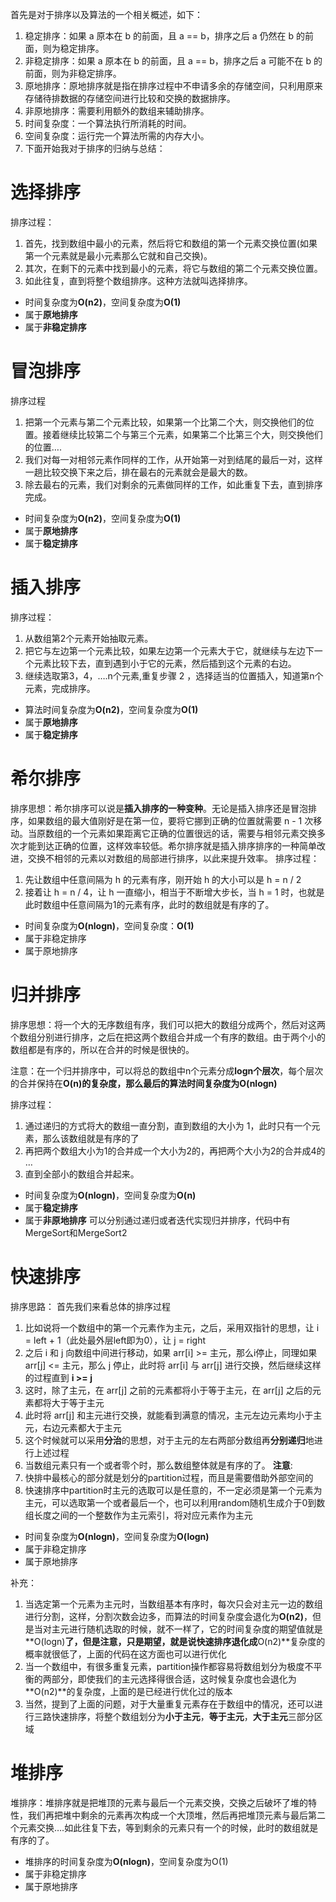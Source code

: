 首先是对于排序以及算法的一个相关概述，如下：
1. 稳定排序：如果 a 原本在 b 的前面，且 a == b，排序之后 a 仍然在 b 的前面，则为稳定排序。
2. 非稳定排序：如果 a 原本在 b 的前面，且 a == b，排序之后 a 可能不在 b 的前面，则为非稳定排序。
3. 原地排序：原地排序就是指在排序过程中不申请多余的存储空间，只利用原来存储待排数据的存储空间进行比较和交换的数据排序。
4. 非原地排序：需要利用额外的数组来辅助排序。
5. 时间复杂度：一个算法执行所消耗的时间。
6. 空间复杂度：运行完一个算法所需的内存大小。
7. 下面开始我对于排序的归纳与总结：
# 选择排序
排序过程：
1. 首先，找到数组中最小的元素，然后将它和数组的第一个元素交换位置(如果第一个元素就是最小元素那么它就和自己交换)。
2. 其次，在剩下的元素中找到最小的元素，将它与数组的第二个元素交换位置。
3. 如此往复，直到将整个数组排序。这种方法就叫选择排序。
- 时间复杂度为**O(n2)**，空间复杂度为**O(1)**
- 属于**原地排序**
- 属于**非稳定排序**
# 冒泡排序
排序过程
1. 把第一个元素与第二个元素比较，如果第一个比第二个大，则交换他们的位置。接着继续比较第二个与第三个元素，如果第二个比第三个大，则交换他们的位置….
2. 我们对每一对相邻元素作同样的工作，从开始第一对到结尾的最后一对，这样一趟比较交换下来之后，排在最右的元素就会是最大的数。
3. 除去最右的元素，我们对剩余的元素做同样的工作，如此重复下去，直到排序完成。
- 时间复杂度为**O(n2)**，空间复杂度为**O(1)**
- 属于**原地排序**
- 属于**稳定排序**
# 插入排序
排序过程：
1. 从数组第2个元素开始抽取元素。
2. 把它与左边第一个元素比较，如果左边第一个元素大于它，就继续与左边下一个元素比较下去，直到遇到小于它的元素，然后插到这个元素的右边。
3. 继续选取第3，4，….n个元素,重复步骤 2 ，选择适当的位置插入，知道第n个元素，完成排序。
- 算法时间复杂度为**O(n2)**，空间复杂度为**O(1)**
- 属于**原地排序**
- 属于**稳定排序**
# 希尔排序
排序思想：希尔排序可以说是**插入排序的一种变种**。无论是插入排序还是冒泡排序，如果数组的最大值刚好是在第一位，要将它挪到正确的位置就需要 n - 1 次移动。当原数组的一个元素如果距离它正确的位置很远的话，需要与相邻元素交换多次才能到达正确的位置，这样效率较低。希尔排序就是插入排序排序的一种简单改进，交换不相邻的元素以对数组的局部进行排序，以此来提升效率。
排序过程：
1. 先让数组中任意间隔为 h 的元素有序，刚开始 h 的大小可以是 h = n / 2
2. 接着让 h = n / 4，让 h 一直缩小，相当于不断增大步长，当 h = 1 时，也就是此时数组中任意间隔为1的元素有序，此时的数组就是有序的了。
- 时间复杂度为**O(nlogn)**，空间复杂度：**O(1)**
- 属于非稳定排序
- 属于原地排序
# 归并排序
排序思想：将一个大的无序数组有序，我们可以把大的数组分成两个，然后对这两个数组分别进行排序，之后在把这两个数组合并成一个有序的数组。由于两个小的数组都是有序的，所以在合并的时候是很快的。

注意：在一个归并排序中，可以将总的数组中n个元素分成**logn个层次**，每个层次的合并保持在**O(n)**的复杂度，那么最后的算法时间复杂度为**O(nlogn)**

排序过程：
1. 通过递归的方式将大的数组一直分割，直到数组的大小为 1，此时只有一个元素，那么该数组就是有序的了
2. 再把两个数组大小为1的合并成一个大小为2的，再把两个大小为2的合并成4的 …
3. 直到全部小的数组合并起来。
- 时间复杂度为**O(nlogn)**，空间复杂度为**O(n)**
- 属于**稳定排序**
- 属于**非原地排序**
可以分别通过递归或者迭代实现归并排序，代码中有MergeSort和MergeSort2
# 快速排序
排序思路：
首先我们来看总体的排序过程
1. 比如说将一个数组中的第一个元素作为主元，之后，采用双指针的思想，让 i = left + 1（此处最外层left即为0），让 j = right
2. 之后 i 和 j 向数组中间进行移动，如果 arr[i] >= 主元，那么i停止，同理如果 arr[j] <= 主元，那么 j 停止，此时将 arr[i] 与 arr[j] 进行交换，然后继续这样的过程直到 **i >= j**
3. 这时，除了主元，在 arr[j] 之前的元素都将小于等于主元，在 arr[j] 之后的元素都将大于等于主元
4. 此时将 arr[j] 和主元进行交换，就能看到满意的情况，主元左边元素均小于主元，右边元素都大于主元
5. 这个时候就可以采用**分治**的思想，对于主元的左右两部分数组再**分别递归**地进行上述过程
6. 当数组元素只有一个或者零个时，那么数组整体就是有序的了。
**注意**:
1. 快排中最核心的部分就是划分的partition过程，而且是需要借助外部空间的
2. 快速排序中partition时主元的选取可以是任意的，不一定必须是第一个元素为主元，可以选取第一个或者最后一个，也可以利用random随机生成介于0到数组长度之间的一个整数作为主元索引，将对应元素作为主元

- 时间复杂度为**O(nlogn)**，空间复杂度为**O(logn)**
- 属于非稳定排序
- 属于原地排序

补充：
1. 当选定第一个元素为主元时，当数组基本有序时，每次只会对主元一边的数组进行分割，这样，分割次数会边多，而算法的时间复杂度会退化为**O(n2)**，但是当对主元进行随机选取的时候，就不一样了，它的时间复杂度的期望值就是**O(logn)**了，但是注意，只是期望，就是说快速排序退化成**O(n2)**复杂度的概率就很低了，上面的代码在这方面也可以进行优化
2. 当一个数组中，有很多重复元素，partition操作都容易将数组划分为极度不平衡的两部分，即使我们的主元选择得很合适，这时候复杂度也会退化为**O(n2)**的复杂度，上面的是已经进行优化过的版本
3. 当然，提到了上面的问题，对于大量重复元素存在于数组中的情况，还可以进行三路快速排序，将整个数组划分为**小于主元**，**等于主元**，**大于主元**三部分区域

# 堆排序
堆排序：堆排序就是把堆顶的元素与最后一个元素交换，交换之后破坏了堆的特性，我们再把堆中剩余的元素再次构成一个大顶堆，然后再把堆顶元素与最后第二个元素交换….如此往复下去，等到剩余的元素只有一个的时候，此时的数组就是有序的了。
- 堆排序的时间复杂度为**O(nlogn)**，空间复杂度为O(1)
- 属于非稳定排序
- 属于原地排序
